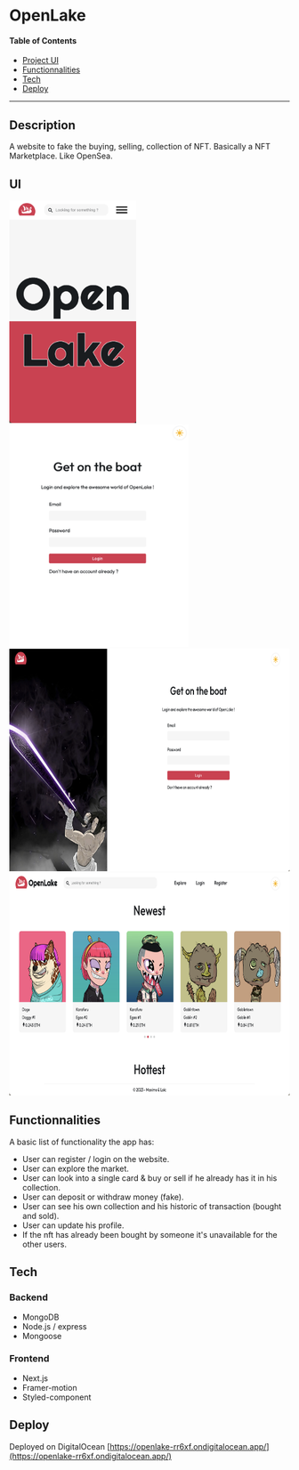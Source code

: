 # OpenLake

#### Table of Contents

-   [Project UI](#ui)
-   [Functionnalities](#functionnalities)
-   [Tech](#tech)
-   [Deploy](#deploy)

---

## Description
A website to fake the buying, selling, collection of NFT. Basically a NFT Marketplace. Like OpenSea.


## UI
<img src="./home-mobile.jpg" height=400/><img src="./login-mobile.jpg" height=400/><img src="./login-desktop.jpg" height=400/><img src="./explore-desktop.jpg" height=400/>

## Functionnalities
A basic list of functionality the app has:
- User can register / login on the website.
- User can explore the market.
- User can look into a single card & buy or sell if he already has it in his collection.
- User can deposit or withdraw money (fake).
- User can see his own collection and his historic of transaction (bought and sold).
- User can update his profile.
- If the nft has already been bought by someone it's unavailable for the other users.


## Tech 
### Backend
- MongoDB 
- Node.js / express
- Mongoose
### Frontend
- Next.js
- Framer-motion
- Styled-component

## Deploy
 Deployed on DigitalOcean [https://openlake-rr6xf.ondigitalocean.app/](https://openlake-rr6xf.ondigitalocean.app/)

